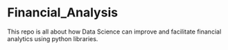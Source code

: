 # Financial_Analysis
This repo is all about how Data Science can improve and facilitate financial analytics using python libraries.
